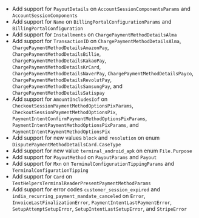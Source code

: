 * Add support for `PayoutDetails` on `AccountSessionComponentsParams` and `AccountSessionComponents`
* Add support for `Name` on `BillingPortalConfigurationParams` and `BillingPortalConfiguration`
* Add support for `Installments` on `ChargePaymentMethodDetailsAlma`
* Add support for `TransactionID` on `ChargePaymentMethodDetailsAlma`, `ChargePaymentMethodDetailsAmazonPay`, `ChargePaymentMethodDetailsBillie`, `ChargePaymentMethodDetailsKakaoPay`, `ChargePaymentMethodDetailsKrCard`, `ChargePaymentMethodDetailsNaverPay`, `ChargePaymentMethodDetailsPayco`, `ChargePaymentMethodDetailsRevolutPay`, `ChargePaymentMethodDetailsSamsungPay`, and `ChargePaymentMethodDetailsSatispay`
* Add support for `AmountIncludesIof` on `CheckoutSessionPaymentMethodOptionsPixParams`, `CheckoutSessionPaymentMethodOptionsPix`, `PaymentIntentConfirmPaymentMethodOptionsPixParams`, `PaymentIntentPaymentMethodOptionsPixParams`, and `PaymentIntentPaymentMethodOptionsPix`
* Add support for new values `block` and `resolution` on enum `DisputePaymentMethodDetailsCard.CaseType`
* Add support for new value `terminal_android_apk` on enum `File.Purpose`
* Add support for `PayoutMethod` on `PayoutParams` and `Payout`
* Add support for `Mxn` on `TerminalConfigurationTippingParams` and `TerminalConfigurationTipping`
* Add support for `Card` on `TestHelpersTerminalReaderPresentPaymentMethodParams`
* Add support for error codes `customer_session_expired` and `india_recurring_payment_mandate_canceled` on `Error`, `InvoiceLastFinalizationError`, `PaymentIntentLastPaymentError`, `SetupAttemptSetupError`, `SetupIntentLastSetupError`, and `StripeError`